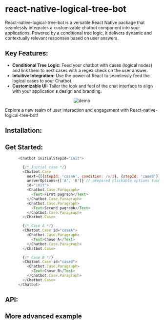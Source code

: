 # react-native-logical-tree-bot

React-native-logical-tree-bot is a versatile React Native package that seamlessly integrates a customizable chatbot component into your applications. Powered by a conditional tree logic, it delivers dynamic and contextually relevant responses based on user answers.



## Key Features:
- **Conditional Tree Logic:** Feed your chatbot with cases (logical nodes) and link them to next cases with a regex check on the user answer.
- **Intuitive Integration:** Use the power of React to seamlessly feed the logical cases to your Chatbot.
- **Customizable UI:** Tailor the look and feel of the chat interface to align with your application's design and branding.

<p align="center">
  <img src="https://github.com/GuiLec/react-native-logical-tree-bot/assets/39704115/69ec66e8-cdfe-4bc8-914f-25d8f4970ec6" alt="demo" />
</p>

Explore a new realm of user interaction and engagement with React-native-logical-tree-bot!


## Installation:

## Get Started:

```javascript
      <Chatbot initialStepId="init">

        {/* Initial case */}
        <Chatbot.Case
          next={[{stepId: 'caseA', condition: /a/i}, {stepId: 'caseB'}]} // logic for the next step
          answerOptions={['A', 'B']} // prepared clickable options (user can still use keyboard) 
          id="init">
          <Chatbot.Case.Paragraph>
            <Text>First pagraph</Text>
          </Chatbot.Case.Paragraph>
          <Chatbot.Case.Paragraph>
            <Text>Second pagraph</Text>
          </Chatbot.Case.Paragraph>
        </Chatbot.Case>

        {/* Case A */}
        <Chatbot.Case id="caseA">
          <Chatbot.Case.Paragraph>
            <Text>Chose A</Text>
          </Chatbot.Case.Paragraph>
        </Chatbot.Case>

        {/* Case B */}
        <Chatbot.Case id="caseB">
          <Chatbot.Case.Paragraph>
            <Text>Chose B</Text>
          </Chatbot.Case.Paragraph>
        </Chatbot.Case>
      </Chatbot>
```

## API:

## More advanced example
